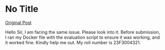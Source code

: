 # No Title

[Original Post](https://discourse.onlinedegree.iitm.ac.in/t/171141/108)

<p>Hello Sir, I am facing the same issue. Please look into it. Before submission, I ran my Docker file with the evaluation script to ensure it was working, and it worked fine. Kindly help me out. My roll number is 23F3004321.</p>